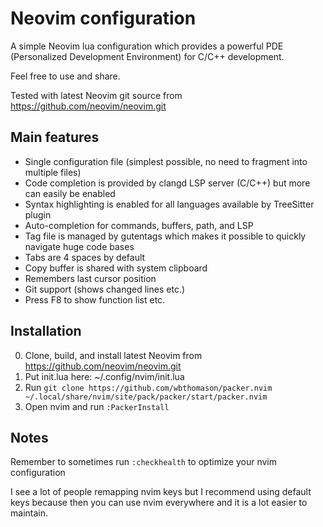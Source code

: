 # Neovim configuration

A simple Neovim lua configuration which provides a powerful PDE (Personalized
Development Environment) for C/C++ development.

Feel free to use and share.

Tested with latest Neovim git source from https://github.com/neovim/neovim.git

## Main features

 * Single configuration file (simplest possible, no need to fragment into multiple files)
 * Code completion is provided by clangd LSP server (C/C++) but more can easily be enabled
 * Syntax highlighting is enabled for all languages available by TreeSitter plugin
 * Auto-completion for commands, buffers, path, and LSP
 * Tag file is managed by gutentags which makes it possible to quickly navigate huge code bases
 * Tabs are 4 spaces by default
 * Copy buffer is shared with system clipboard
 * Remembers last cursor position
 * Git support (shows changed lines etc.)
 * Press F8 to show function list etc.


## Installation

0. Clone, build, and install latest Neovim from https://github.com/neovim/neovim.git
1. Put init.lua here: ~/.config/nvim/init.lua
2. Run `git clone https://github.com/wbthomason/packer.nvim ~/.local/share/nvim/site/pack/packer/start/packer.nvim`
3. Open nvim and run `:PackerInstall`

## Notes

Remember to sometimes run `:checkhealth` to optimize your nvim configuration

I see a lot of people remapping nvim keys but I recommend using default keys
because then you can use nvim everywhere and it is a lot easier to maintain.

